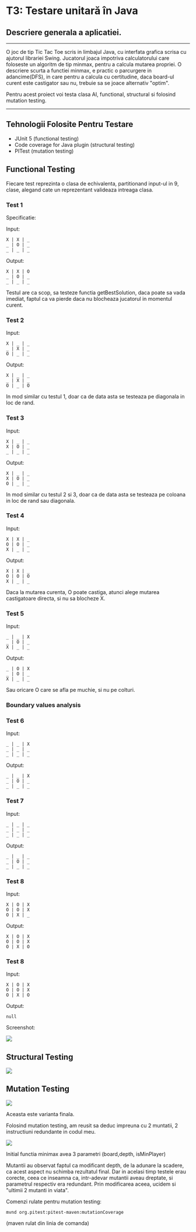 # T3: Testare unitară în Java

## Descriere generala a aplicatiei.

---

O joc de tip Tic Tac Toe scris in limbajul Java,
cu interfata grafica scrisa cu ajutorul librariei
Swing.
Jucatorul joaca impotriva calculatorului care foloseste un algoritm de tip minmax,
pentru a calcula mutarea propriei.
O descriere scurta a functiei minmax, e practic o parcurgere in adancime(DFS), in care 
pentru a calcula cu certitudine, daca board-ul curent este castigator sau nu,
trebuie sa se joace alternativ "optim".

Pentru acest proiect voi testa clasa AI, functional, structural si folosind mutation testing.

---

## Tehnologii Folosite Pentru Testare

- JUnit 5 (functional testing)
- Code coverage for Java plugin (structural testing)
- PITest (mutation testing)

## Functional Testing

Fiecare test reprezinta o clasa de echivalenta, partitionand input-ul in 9, clase,
alegand cate un reprezentant valideaza intreaga clasa.

### Test 1

Specificatie: 

Input:
```
X | X | _
_ | O | _
_ | _ | _
```
Output:
```
X | X | O
_ | O | _
_ | _ | _

```

Testul are ca scop, sa testeze functia getBestSolution, daca poate
sa vada imediat, faptul ca va pierde daca nu blocheaza jucatorul in momentul curent.


### Test 2

Input:

```
X | _ | _
_ | X | _
O | _ | _
```

Output:

```
X | _ | _
_ | X | _
O | _ | O
```

In mod similar cu testul 1, doar ca de data asta se testeaza pe diagonala in loc de rand.

### Test 3

Input:

```
X | _ | _
X | O | _
_ | _ | _
```

Output:

```
X | _ | _
X | O | _
O | _ | _
```

In mod similar cu testul 2 si 3, doar ca de data asta se testeaza pe coloana in loc de rand sau diagonala.

### Test 4

Input:

```
X | X | _
O | O | _
X | _ | _
```

Output:
```
X | X | _
O | O | O
X | _ | _
```

Daca la mutarea curenta, O poate castiga, atunci alege mutarea castigatoare directa, si nu
sa blocheze X.

### Test 5

Input:

```
_ | _ | X
_ | O | _
X | _ | _
```

Output:
```
_ | O | X
_ | O | _
X | _ | _
```

Sau oricare O care se afla pe muchie, si nu pe colturi.

### Boundary values analysis

### Test 6

Input:

```
_ | _ | X
_ | _ | _
_ | _ | _
```

Output:
```
_ | _ | X
_ | O | _
_ | _ | _
```

### Test 7

Input:

```
_ | _ | _
_ | _ | _
_ | _ | _
```

Output:
```
_ | _ | _
_ | O | _
_ | _ | _
```

### Test 8

Input:

```
X | O | X
O | O | X
O | X | _
```

Output:
```
X | O | X
O | O | X
O | X | O
```

### Test 8

Input:

```
X | O | X
O | O | X
O | X | O
```

Output:
```
null
```

Screenshot:

![](screenshots/testare_functionala.png)

## Structural Testing

![](screenshots/testare_structurala.png)

## Mutation Testing

![](screenshots/mutation_testing.png)

Aceasta este varianta finala.

Folosind mutation testing, am reusit sa deduc impreuna
cu 2 muntatii, 2 instructiuni redundante in codul meu.

![](screenshots/mutation_testing_found_redundant_code.png)

Initial functia minimax avea 3 parametri (board,depth, isMinPlayer)

Mutantii au observat faptul ca modificant depth, de la adunare la scadere,
ca acest aspect nu schimba rezultatul final.
Dar in acelasi timp testele erau corecte, ceea ce inseamna ca,
intr-adevar mutantii aveau dreptate, si parametrul respectiv era redundant.
Prin modificarea aceea, ucidem si "ultimii 2 mutanti in viata".

Comenzi rulate pentru mutation testing:

```
mvnd org.pitest:pitest-maven:mutationCoverage
```
(maven rulat din linia de comanda)